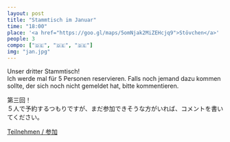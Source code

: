 ```yaml
---
layout: post
title: "Stammtisch im Januar"
time: "18:00"
place: '<a href="https://goo.gl/maps/5omNjak2MiZEHcjq9">Stövchen</a>'
people: 3
compo: ["🇩🇪", "🇩🇪", "🇩🇪"]
img: "jan.jpg"
---
```


Unser dritter Stammtisch!  
Ich werde mal für 5 Personen reservieren. Falls noch jemand dazu kommen sollte, der sich noch nicht gemeldet hat, bitte kommentieren.

第三回！  
５人で予約するつもりですが、まだ参加できそうな方がいれば、コメントを書いてください。

[Teilnehmen / 参加](https://www.facebook.com/events/986043268441430)
